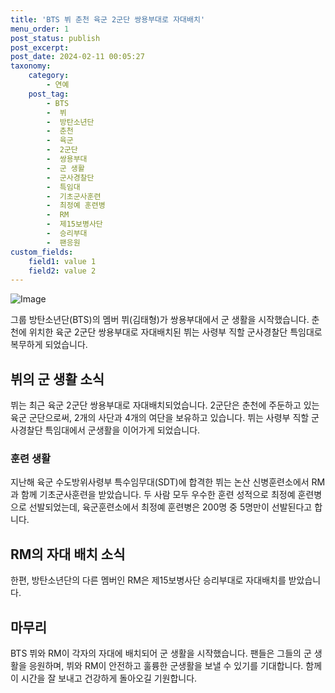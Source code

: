 ```yaml
---
title: 'BTS 뷔 춘천 육군 2군단 쌍용부대로 자대배치'
menu_order: 1
post_status: publish
post_excerpt: 
post_date: 2024-02-11 00:05:27
taxonomy:
    category:
        - 연예
    post_tag:
        - BTS
        -  뷔
        -  방탄소년단
        -  춘천
        -  육군
        -  2군단
        -  쌍용부대
        -  군 생활
        -  군사경찰단
        -  특임대
        -  기초군사훈련
        -  최정예 훈련병
        -  RM
        -  제15보병사단
        -  승리부대
        -  팬응원
custom_fields:
    field1: value 1
    field2: value 2
---
```


![Image](https://ssl.pstatic.net/mimgnews/image/468/2024/02/10/0001029452_001_20240210084901922.jpg?type=w540)

그룹 방탄소년단(BTS)의 멤버 뷔(김태형)가 쌍용부대에서 군 생활을 시작했습니다. 춘천에 위치한 육군 2군단 쌍용부대로 자대배치된 뷔는 사령부 직할 군사경찰단 특임대로 복무하게 되었습니다.
## 뷔의 군 생활 소식
뷔는 최근 육군 2군단 쌍용부대로 자대배치되었습니다. 2군단은 춘천에 주둔하고 있는 육군 군단으로써, 2개의 사단과 4개의 여단을 보유하고 있습니다. 뷔는 사령부 직할 군사경찰단 특임대에서 군생활을 이어가게 되었습니다. 
### 훈련 생활
지난해 육군 수도방위사령부 특수임무대(SDT)에 합격한 뷔는 논산 신병훈련소에서 RM과 함께 기초군사훈련을 받았습니다. 두 사람 모두 우수한 훈련 성적으로 최정예 훈련병으로 선발되었는데, 육군훈련소에서 최정예 훈련병은 200명 중 5명만이 선발된다고 합니다.
## RM의 자대 배치 소식
한편, 방탄소년단의 다른 멤버인 RM은 제15보병사단 승리부대로 자대배치를 받았습니다.
## 마무리
BTS 뷔와 RM이 각자의 자대에 배치되어 군 생활을 시작했습니다. 팬들은 그들의 군 생활을 응원하며, 뷔와 RM이 안전하고 훌륭한 군생활을 보낼 수 있기를 기대합니다. 함께 이 시간을 잘 보내고 건강하게 돌아오길 기원합니다.
